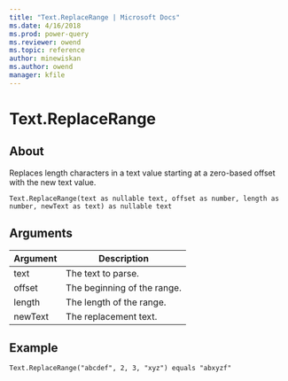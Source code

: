 ```yaml
---
title: "Text.ReplaceRange | Microsoft Docs"
ms.date: 4/16/2018
ms.prod: power-query
ms.reviewer: owend
ms.topic: reference
author: minewiskan
ms.author: owend
manager: kfile
---
```

# Text.ReplaceRange

  
## About  
Replaces length characters in a text value starting at a zero-based offset with the new text value.  
  
```  
Text.ReplaceRange(text as nullable text, offset as number, length as number, newText as text) as nullable text  
```  
  
## Arguments  
  
|Argument|Description|  
|------------|---------------|  
|text|The text to parse.|  
|offset|The beginning of the range.|  
|length|The length of the range.|  
|newText|The replacement text.|  
  
## Example  
  
```  
Text.ReplaceRange("abcdef", 2, 3, "xyz") equals "abxyzf"  
```  
